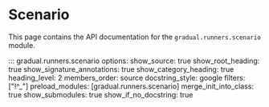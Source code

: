 # Scenario

This page contains the API documentation for the `gradual.runners.scenario` module.

::: gradual.runners.scenario
    options:
        show_source: true
        show_root_heading: true
        show_signature_annotations: true
        show_category_heading: true
        heading_level: 2
        members_order: source
        docstring_style: google
        filters: ["!^_"]
        preload_modules: [gradual.runners.scenario]
        merge_init_into_class: true
        show_submodules: true
        show_if_no_docstring: true
